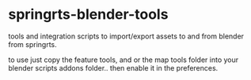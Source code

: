 springrts-blender-tools
=======================

tools and integration scripts to import/export assets to and from blender from springrts.

to use just copy the feature tools, and or the map tools folder into your blender scripts addons folder.. then enable it in the preferences.
